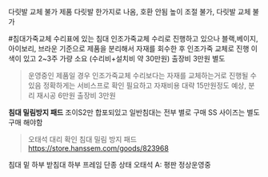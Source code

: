 다릿발 교체 불가 제품 다릿발 한가지로 나옴, 호환 안됨
높이 조절 불가, 다릿발 교체 불가

#침대가죽교체
수리표에 있는 침대 인조가죽교체 수리로 진행하고 있으나
블랙,베이지, 아이보리, 브라운 기준으로 
제품을 분리해서 자재를 회수한 후 인조가죽 교체로 진행
이색이 있고 2~3주 가량 소요 (수리비+설치비 약 30만원)
출장비 3만원 별도
>운영중인 제품일 경우
>인조가죽교체 수리보다는 자재를 교체하는거로 진행될 수있음
>정확하게는 서비스프로 확인 필요하고
>자재비용 대략 15만원정도 예상, 분리 재시공 6만원 출장비 3만원


**침대 밀림방지 패드**
조이S2만 합포되있고 일반침대는 전부 별로 구매
SS 사이즈는 별도 구매 해야함
> 오태석 대리 확인
> 침대 밀림 방지 패드 https://store.hanssem.com/goods/823968


침대 밑 하부 받침대 하부 프레임 단종 상태
오태석 A: 평판 정상운영중




